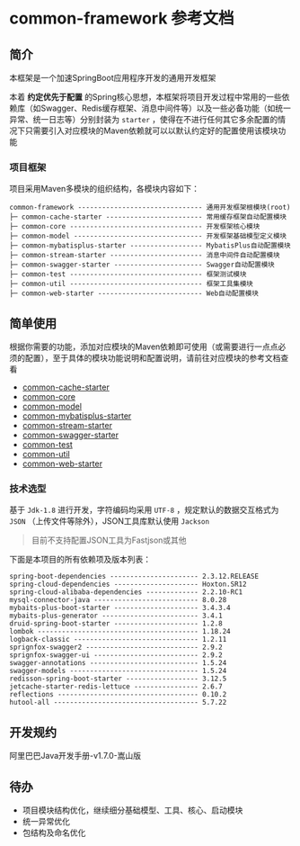 # common-framework 参考文档

## 简介

本框架是一个加速SpringBoot应用程序开发的通用开发框架

本着 **约定优先于配置** 的Spring核心思想，本框架将项目开发过程中常用的一些依赖库（如Swagger、Redis缓存框架、消息中间件等）以及一些必备功能（如统一异常、统一日志等）分别封装为 `starter`
，使得在不进行任何其它多余配置的情况下只需要引入对应模块的Maven依赖就可以以默认约定好的配置使用该模块功能

### 项目框架

项目采用Maven多模块的组织结构，各模块内容如下：

```text
common-framework ------------------------------- 通用开发框架根模块(root)
├─ common-cache-starter ------------------------ 常用缓存框架自动配置模块
├─ common-core --------------------------------- 开发框架核心模块
├─ common-model -------------------------------- 开发框架基础模型定义模块
├─ common-mybatisplus-starter ------------------ MybatisPlus自动配置模块
├─ common-stream-starter ----------------------- 消息中间件自动配置模块
├─ common-swagger-starter ---------------------- Swagger自动配置模块
├─ common-test --------------------------------- 框架测试模块
├─ common-util --------------------------------- 框架工具集模块
├─ common-web-starter -------------------------- Web自动配置模块
```

## 简单使用

根据你需要的功能，添加对应模块的Maven依赖即可使用（或需要进行一点点必须的配置），至于具体的模块功能说明和配置说明，请前往对应模块的参考文档查看

* [common-cache-starter](./common-cache-starter/README.md)
* [common-core](./common-core/README.md)
* [common-model](./common-model/README.md)
* [common-mybatisplus-starter](./common-mybatisplus-starter/README.md)
* [common-stream-starter](./common-stream-starter/README.md)
* [common-swagger-starter](./common-swagger-starter/README.md)
* [common-test](./common-test/README.md)
* [common-util](./common-util/README.md)
* [common-web-starter](./common-web-starter/README.md)

### 技术选型

基于 `Jdk-1.8` 进行开发，字符编码均采用 `UTF-8` ，规定默认的数据交互格式为 `JSON` （上传文件等除外），JSON工具库默认使用 `Jackson`

> 目前不支持配置JSON工具为Fastjson或其他

下面是本项目的所有依赖项及版本列表：

```text
spring-boot-dependencies ---------------------- 2.3.12.RELEASE
spring-cloud-dependencies --------------------- Hoxton.SR12
spring-cloud-alibaba-dependencies ------------- 2.2.10-RC1
mysql-connector-java -------------------------- 8.0.28
mybaits-plus-boot-starter --------------------- 3.4.3.4
mybaits-plus-generator ------------------------ 3.4.1
druid-spring-boot-starter --------------------- 1.2.8
lombok ---------------------------------------- 1.18.24
logback-classic ------------------------------- 1.2.11
sprignfox-swagger2 ---------------------------- 2.9.2
sprignfox-swagger-ui -------------------------- 2.9.2
swagger-annotations --------------------------- 1.5.24
swagger-models -------------------------------- 1.5.24
redisson-spring-boot-starter ------------------ 3.12.5
jetcache-starter-redis-lettuce ---------------- 2.6.7
reflections ----------------------------------- 0.10.2
hutool-all ------------------------------------ 5.7.22
```

## 开发规约

阿里巴巴Java开发手册-v1.7.0-嵩山版

## 待办

* 项目模块结构优化，继续细分基础模型、工具、核心、启动模块
* 统一异常优化
* 包结构及命名优化